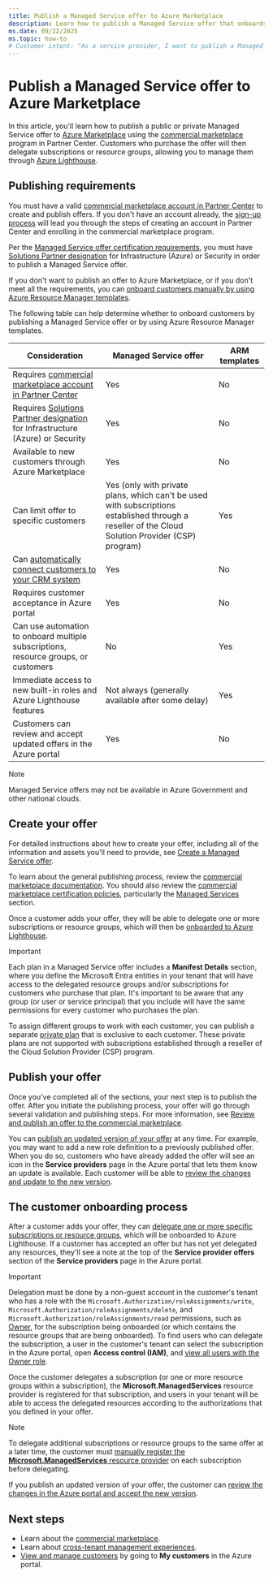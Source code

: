 ```yaml
---
title: Publish a Managed Service offer to Azure Marketplace
description: Learn how to publish a Managed Service offer that onboards customers to Azure Lighthouse.
ms.date: 09/22/2025
ms.topic: how-to
# Customer intent: "As a service provider, I want to publish a Managed Service offer to Azure Marketplace, so that I can onboard customers and manage their subscriptions or resource groups efficiently through Azure Lighthouse."
---
```


# Publish a Managed Service offer to Azure Marketplace

In this article, you'll learn how to publish a public or private Managed Service offer to [Azure Marketplace](https://azuremarketplace.microsoft.com) using the [commercial marketplace](/partner-center/marketplace/overview) program in Partner Center. Customers who purchase the offer will then delegate subscriptions or resource groups, allowing you to manage them through [Azure Lighthouse](../overview.md).

## Publishing requirements

You must have a valid [commercial marketplace account in Partner Center](/partner-center/marketplace/create-account) to create and publish offers. If you don't have an account already, the [sign-up process](https://aka.ms/joinmarketplace) will lead you through the steps of creating an account in Partner Center and enrolling in the commercial marketplace program.

Per the [Managed Service offer certification requirements](/legal/marketplace/certification-policies#700-managed-services), you must have [Solutions Partner designation](/partner-center/partner-capability-score) for Infrastructure (Azure) or Security in order to publish a Managed Service offer.

If you don't want to publish an offer to Azure Marketplace, or if you don't meet all the requirements, you can [onboard customers manually by using Azure Resource Manager templates](onboard-customer.md).

The following table can help determine whether to onboard customers by publishing a Managed Service offer or by using Azure Resource Manager templates.

|**Consideration**  |**Managed Service offer**  |**ARM templates**  |
|---------|---------|---------|
|Requires [commercial marketplace account in Partner Center](/partner-center/marketplace/create-account)   |Yes         |No        |
|Requires [Solutions Partner designation](/partner-center/partner-capability-score) for Infrastructure (Azure) or Security      |Yes         |No         |
|Available to new customers through Azure Marketplace     |Yes     |No       |
|Can limit offer to specific customers     |Yes (only with private plans, which can't be used with subscriptions established through a reseller of the Cloud Solution Provider (CSP) program)         |Yes         |
|Can [automatically connect customers to your CRM system](/partner-center/marketplace/plan-managed-service-offer#customer-leads) |Yes  |No   |
|Requires customer acceptance in Azure portal     |Yes     |No   |
|Can use automation to onboard multiple subscriptions, resource groups, or customers |No     |Yes    |
|Immediate access to new built-in roles and Azure Lighthouse features     |Not always (generally available after some delay)         |Yes         |
|Customers can review and accept updated offers in the Azure portal | Yes | No |

> [!NOTE]
> Managed Service offers may not be available in Azure Government and other national clouds.

## Create your offer

For detailed instructions about how to create your offer, including all of the information and assets you'll need to provide, see [Create a Managed Service offer](/partner-center/marketplace/create-managed-service-offer).

To learn about the general publishing process, review the [commercial marketplace documentation](/partner-center/marketplace/overview). You should also review the [commercial marketplace certification policies](/legal/marketplace/certification-policies), particularly the [Managed Services](/legal/marketplace/certification-policies#700-managed-services) section.

Once a customer adds your offer, they will be able to delegate one or more subscriptions or resource groups, which will then be [onboarded to Azure Lighthouse](#the-customer-onboarding-process).

> [!IMPORTANT]
> Each plan in a Managed Service offer includes a **Manifest Details** section, where you define the Microsoft Entra entities in your tenant that will have access to the delegated resource groups and/or subscriptions for customers who purchase that plan. It's important to be aware that any group (or user or service principal) that you include will have the same permissions for every customer who purchases the plan.
>
> To assign different groups to work with each customer, you can publish a separate [private plan](/partner-center/marketplace/private-plans) that is exclusive to each customer. These private plans are not supported with subscriptions established through a reseller of the Cloud Solution Provider (CSP) program.

## Publish your offer

Once you've completed all of the sections, your next step is to publish the offer. After you initiate the publishing process, your offer will go through several validation and publishing steps. For more information, see [Review and publish an offer to the commercial marketplace](/partner-center/marketplace/review-publish-offer).

You can [publish an updated version of your offer](/partner-center/marketplace/update-existing-offer) at any time. For example, you may want to add a new role definition to a previously published offer. When you do so, customers who have already added the offer will see an icon in the **Service providers** page in the Azure portal that lets them know an update is available. Each customer will be able to [review the changes and update to the new version](view-manage-service-providers.md#update-service-provider-offers).

## The customer onboarding process

After a customer adds your offer, they can [delegate one or more specific subscriptions or resource groups](view-manage-service-providers.md#delegate-resources), which will be onboarded to Azure Lighthouse. If a customer has accepted an offer but has not yet delegated any resources, they'll see a note at the top of the **Service provider offers** section of the **Service providers** page in the Azure portal.

> [!IMPORTANT]
> Delegation must be done by a non-guest account in the customer's tenant who has a role with the `Microsoft.Authorization/roleAssignments/write`, `Microsoft.Authorization/roleAssignments/delete`, and `Microsoft.Authorization/roleAssignments/read` permissions, such as [Owner](/azure/role-based-access-control/built-in-roles#owner), for the subscription being onboarded (or which contains the resource groups that are being onboarded). To find users who can delegate the subscription, a user in the customer's tenant can select the subscription in the Azure portal, open **Access control (IAM)**, and [view all users with the Owner role](/azure/role-based-access-control/role-assignments-list-portal#list-owners-of-a-subscription).

Once the customer delegates a subscription (or one or more resource groups within a subscription), the **Microsoft.ManagedServices** resource provider is registered for that subscription, and users in your tenant will be able to access the delegated resources according to the authorizations that you defined in your offer.

> [!NOTE]
> To delegate additional subscriptions or resource groups to the same offer at a later time, the customer must [manually register the **Microsoft.ManagedServices** resource provider](/azure/azure-resource-manager/management/resource-providers-and-types#register-resource-provider) on each subscription before delegating.

If you publish an updated version of your offer, the customer can [review the changes in the Azure portal and accept the new version](view-manage-service-providers.md#update-service-provider-offers).

## Next steps

- Learn about the [commercial marketplace](/partner-center/marketplace/overview).
- Learn about [cross-tenant management experiences](../concepts/cross-tenant-management-experience.md).
- [View and manage customers](view-manage-customers.md) by going to **My customers** in the Azure portal.
